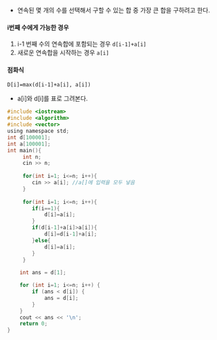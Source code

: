 
- 연속된 몇 개의 수를 선택해서 구할 수 있는 합 중 가장 큰 합을 구하려고 한다.
#### i번째 수에게 가능한 경우
 1. i-1 번째 수의 연속합에 포함되는 경우
   `d[i-1]+a[i]`
 2. 새로운 연속합을 시작하는 경우
   `a[i]`
#### 점화식
`D[i]=max(d[i-1]+a[i], a[i])`

- a[i]와 d[i]를 표로 그려본다.
   

```c
#include <iostream>
#include <algorithm>
#include <vector>
using namespace std;
int d[100001];
int a[100001];
int main(){
	 int n;
	 cin >> n;
	 
	 for(int i=1; i<=n; i++){
	 	cin >> a[i]; //a[]에 입력을 모두 넣음
	 }
	 
	 for(int i=1; i<=n; i++){
	 	if(i==1){
	 		d[i]=a[i];
		}
	 	if(d[i-1]+a[i]>a[i]){
	 		d[i]=d[i-1]+a[i];
		}else{
		 	d[i]=a[i];	
		}
	 }
	 
	int ans = d[1];

    for (int i=1; i<=n; i++) {
        if (ans < d[i]) {
            ans = d[i];
        }
    }
    cout << ans << '\n';
	return 0;
}
```

